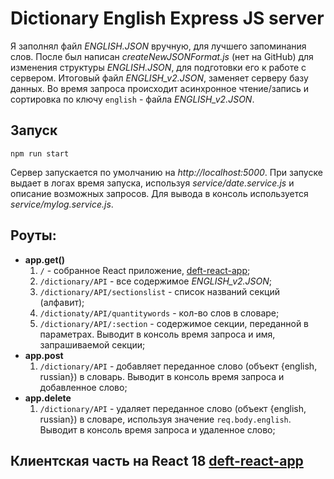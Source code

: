 # Dictionary English Express JS server

Я заполнял файл *ENGLISH.JSON* вручную, для лучшего запоминания слов.
После был написан *createNewJSONFormat.js* (нет на GitHub) для изменения структуры *ENGLISH.JSON*, для подготовки его к работе c сервером. 
Итоговый файл *ENGLISH_v2.JSON*, заменяет серверу базу данных.
Во время запроса происходит асинхронное чтение/запись и сортировка по ключу `english` - файла *ENGLISH_v2.JSON*.

## Запуск
`npm run start`

Сервер запускается по умолчанию на *http://localhost:5000*.
При запуске выдает в логах время запуска, используя *service/date.serviсe.js* и описание возможных запросов. Для вывода в консоль используется *service/mylog.service.js*.
## Роуты:
- **app.get()**
    1. `/` - собранное React приложение, [deft-react-app](https://github.com/dulkahakana/defd-react-app);
    2. `/dictionary/API` - все содержимое *ENGLISH_v2.JSON*;
    3. `/dictionary/API/sectionslist` - список названий секций (алфавит);
    4. `/dictionaty/API/quantitywords` - кол-во слов в словаре;
    5. `/dictionary/API/:section` - содержимое секции, переданной в параметрах. Выводит в консоль время запроса и имя, запрашиваемой секции;
- **app.post**
    1. `/dictionary/API` - добавляет переданное слово (объект {english, russian}) в словарь. Выводит в консоль время запроса и добавленное слово;
- **app.delete**
    1. `/dictionary/API` - удаляет переданное слово (объект {english, russian}) в словаре, используя значение `req.body.english`. Выводит в консоль время запроса и удаленное слово;


## Клиентская часть на React 18 [deft-react-app](https://github.com/dulkahakana/defd-react-app)
